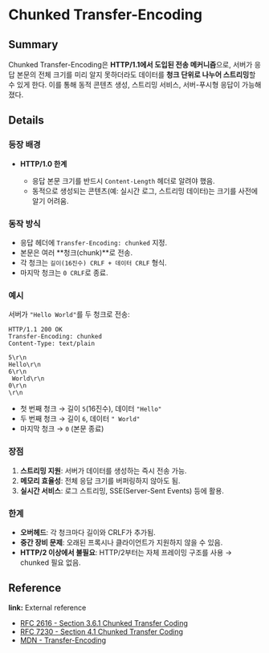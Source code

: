 # Chunked Transfer-Encoding

## Summary

Chunked Transfer-Encoding은 **HTTP/1.1에서 도입된 전송 메커니즘**으로, 서버가 응답 본문의 전체 크기를 미리 알지 못하더라도 데이터를 **청크 단위로 나누어 스트리밍**할 수 있게 한다. 이를 통해 동적 콘텐츠 생성, 스트리밍 서비스, 서버-푸시형 응답이 가능해졌다.

## Details

### 등장 배경

* **HTTP/1.0 한계**

  * 응답 본문 크기를 반드시 `Content-Length` 헤더로 알려야 했음.
  * 동적으로 생성되는 콘텐츠(예: 실시간 로그, 스트리밍 데이터)는 크기를 사전에 알기 어려움.

### 동작 방식

* 응답 헤더에 `Transfer-Encoding: chunked` 지정.
* 본문은 여러 \*\*청크(chunk)\*\*로 전송.
* 각 청크는 `길이(16진수) CRLF + 데이터 CRLF` 형식.
* 마지막 청크는 `0 CRLF`로 종료.

### 예시

서버가 `"Hello World"`를 두 청크로 전송:

```
HTTP/1.1 200 OK
Transfer-Encoding: chunked
Content-Type: text/plain

5\r\n
Hello\r\n
6\r\n
 World\r\n
0\r\n
\r\n
```

* 첫 번째 청크 → 길이 `5`(16진수), 데이터 `"Hello"`
* 두 번째 청크 → 길이 `6`, 데이터 `" World"`
* 마지막 청크 → `0` (본문 종료)

### 장점

1. **스트리밍 지원**: 서버가 데이터를 생성하는 즉시 전송 가능.
2. **메모리 효율성**: 전체 응답 크기를 버퍼링하지 않아도 됨.
3. **실시간 서비스**: 로그 스트리밍, SSE(Server-Sent Events) 등에 활용.

### 한계

* **오버헤드**: 각 청크마다 길이와 CRLF가 추가됨.
* **중간 장비 문제**: 오래된 프록시나 클라이언트가 지원하지 않을 수 있음.
* **HTTP/2 이상에서 불필요**: HTTP/2부터는 자체 프레이밍 구조를 사용 → chunked 필요 없음.

## Reference

**link:** External reference

* [RFC 2616 - Section 3.6.1 Chunked Transfer Coding](https://datatracker.ietf.org/doc/html/rfc2616#section-3.6.1)
* [RFC 7230 - Section 4.1 Chunked Transfer Coding](https://datatracker.ietf.org/doc/html/rfc7230#section-4.1)
* [MDN - Transfer-Encoding](https://developer.mozilla.org/en-US/docs/Web/HTTP/Headers/Transfer-Encoding)
